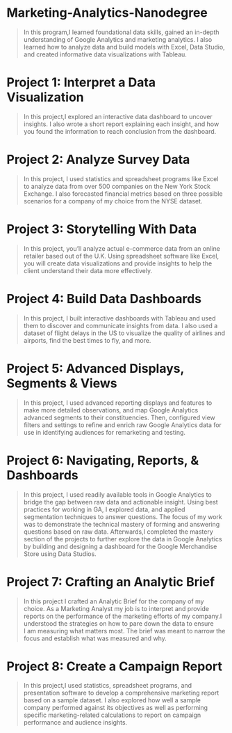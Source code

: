 # Marketing-Analytics-Nanodegree

> In this program,I learned foundational data skills, gained an in-depth understanding of Google Analytics and marketing analytics. 
  I also learned how to analyze data and build models with Excel, Data Studio, and created informative data visualizations with Tableau.
  
  
# Project 1: Interpret a Data Visualization

> In this project,I explored an interactive data dashboard to uncover insights. 
  I also wrote a short report explaining each insight, and how you found the information to reach conclusion from the dashboard.
  
  
# Project 2: Analyze Survey Data

> In this project, I used statistics and spreadsheet programs like Excel to analyze data from over 500 companies on the New York Stock Exchange. 
I also forecasted financial metrics based on three possible scenarios for a company of my choice from the NYSE dataset.


# Project 3: Storytelling With Data

> In this project, you’ll analyze actual e-commerce data from an online retailer based out of the U.K. 
  Using spreadsheet software like Excel, you will create data visualizations and provide insights to help the client understand their data more effectively.
  
  
# Project 4: Build Data Dashboards

> In this project, I built interactive dashboards with Tableau and used them to discover and communicate insights from data. 
  I also used a dataset of flight delays in the US to visualize the quality of airlines and airports, find the best times to fly, and more.
  
  
# Project 5: Advanced Displays, Segments & Views

> In this project, I used advanced reporting displays and features to make more detailed observations, and map Google Analytics advanced segments to their constituencies. 
  Then, configured view filters and settings to refine and enrich raw Google Analytics data for use in identifying audiences for remarketing and testing.
  
  
# Project 6: Navigating, Reports, & Dashboards

> In this project, I used readily available tools in Google Analytics to bridge the gap between raw data and actionable insight. 
  Using best practices for working in GA, I explored data, and applied segmentation techniques to answer questions. 
  The focus of my work was to demonstrate the technical mastery of forming and answering questions based on raw data. 
  Afterwards,I completed the mastery section of the projects to further explore the data in Google Analytics by building and 
  designing a dashboard for the Google Merchandise Store using Data Studios.


# Project 7: Crafting an Analytic Brief

> In this project I crafted an Analytic Brief for the company of my choice. As a Marketing Analyst my job is to interpret and 
 provide reports on the performance of the marketing efforts of my company.I understood the strategies on how to pare down the data to ensure  
 I am measuring what matters most. The brief was meant to narrow the focus and establish what was measured and why.
 
 
# Project 8: Create a Campaign Report

> In this project,I used statistics, spreadsheet programs, and presentation software to develop a comprehensive marketing report based on a sample dataset. 
  I also explored how well a sample company performed against its objectives as well as performing specific 
  marketing-related calculations to report on campaign performance and audience insights.
